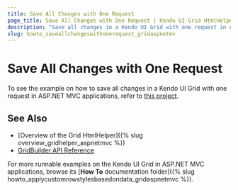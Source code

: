 ```yaml
---
title: Save All Changes with One Request
page_title: Save All Changes with One Request | Kendo UI Grid HtmlHelper
description: "Save all changes in a Kendo UI Grid with one request in ASP.NET MVC applications."
slug: howto_saveallchangeswithonerequest_gridaspnetmv
---
```


# Save All Changes with One Request

To see the example on how to save all changes in a Kendo UI Grid with one request in ASP.NET MVC applications, refer to [this project](https://github.com/telerik/ui-for-aspnet-mvc-examples/tree/master/grid/submit-changes-one-request).

## See Also

* [Overview of the Grid HtmlHelper]({% slug overview_gridhelper_aspnetmvc %})
* [GridBuilder API Reference](/api/aspnet-mvc/Kendo.Mvc.UI.Fluent/AutoCompleteBuilder)

For more runnable examples on the Kendo UI Grid in ASP.NET MVC applications, browse its [**How To** documentation folder]({% slug howto_applycustomrowstylesbasedondata_gridaspnetmvc %}).
